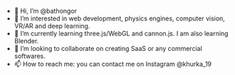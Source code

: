 - 👋 Hi, I’m @bathongor
- 👀 I’m interested in web development, physics engines, computer vision, VR/AR and deep learning.
- 🌱 I’m currently learning three.js/WebGL and cannon.js. I am also learning Blender. 
- 💞️ I’m looking to collaborate on creating SaaS or any commercial softwares.
- 📫 How to reach me: you can contact me on Instagram @khurka_19

<!---
bathongor/bathongor is a ✨ special ✨ repository because its `README.md` (this file) appears on your GitHub profile.
You can click the Preview link to take a look at your changes.
--->
